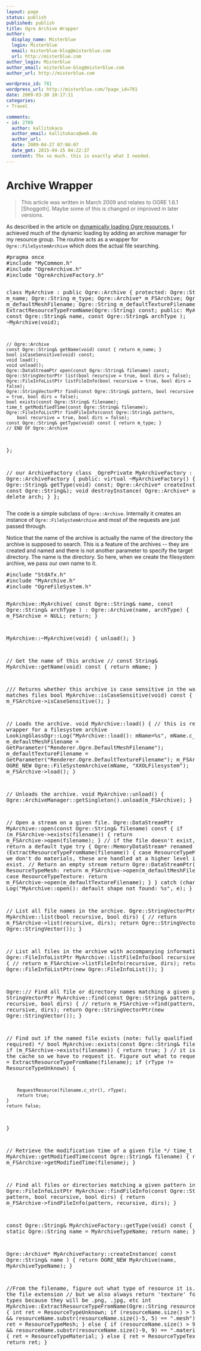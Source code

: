 ```yaml
---
layout: page
status: publish
published: publish
title: Ogre Archive Wrapper
author:
  display_name: Misterblue
  login: Misterblue
  email: misterblue-blog@misterblue.com
  url: http://misterblue.com
author_login: Misterblue
author_email: misterblue-blog@misterblue.com
author_url: http://misterblue.com

wordpress_id: 781
wordpress_url: http://misterblue.com/?page_id=781
date: 2009-03-30 10:17:11
categories:
- Travel

comments:
- id: 2709
  author: kallitokaco
  author_email: kallitokaco@web.de
  author_url: 
  date: 2009-04-27 07:06:07
  date_gmt: 2015-04-25 04:22:37
  content: Thx so much. this is exactly what I needed.
---
```

<h1>Archive Wrapper</h1>
<blockquote>
This article was written in March 2009 and relates to OGRE 1.6.1 [Shoggoth]. Maybe some of this is changed or improved in later versions. 
</blockquote>
<p>
As described in the article on <a href="http://misterblue.com/programming/dynamic-ogre-resources">dynamically loading Ogre resources</a>, I achieved much of the dynamic loading by adding an archive manager for my resource group. The routine acts as a wrapper for <code>Ogre::FileSystemArchive</code> which does the actual file searching.
</p>
<pre>
#pragma once
#include "MyCommon.h"
#include "OgreArchive.h"
#include "OgreArchiveFactory.h"

class MyArchive : public Ogre::Archive {
protected:
    Ogre::String m_name;
    Ogre::String m_type;
    Ogre::Archive* m_FSArchive;
    Ogre::String m_defaultMeshFilename;
    Ogre::String m_defaultTextureFilename;
    int ExtractResourceTypeFromName(Ogre::String) const;
public:
    MyArchive( const Ogre::String& name, const Ogre::String& archType );
    ~MyArchive(void);

    // Ogre::Archive
    const Ogre::String& getName(void) const { return m_name; }
    bool isCaseSensitive(void) const;
    void load();
    void unload();
    Ogre::DataStreamPtr open(const Ogre::String& filename) const;
    Ogre::StringVectorPtr list(bool recursive = true, bool dirs = false);
    Ogre::FileInfoListPtr listFileInfo(bool recursive = true, bool dirs = false);
    Ogre::StringVectorPtr find(const Ogre::String& pattern, bool recursive = true, bool dirs = false);
    bool exists(const Ogre::String& filename);
    time_t getModifiedTime(const Ogre::String& filename);
    Ogre::FileInfoListPtr findFileInfo(const Ogre::String& pattern,
        bool recursive = true, bool dirs = false);
    const Ogre::String& getType(void) const { return m_type; }
    // END OF Ogre::Archive
};

// our ArchiveFactory
class _OgrePrivate MyArchiveFactory : public Ogre::ArchiveFactory {
public:
    virtual ~MyArchiveFactory() {}
    const Ogre::String& getType(void) const;
    Ogre::Archive* createInstance( const Ogre::String&);
    void destroyInstance( Ogre::Archive* arch) { delete arch; }
};
</pre>
<p>
The code is a simple subclass of <code>Ogre::Archive</code>. Internally it creates an instance of <code>Ogre::FileSystemArchive</code> and most of the requests are just passed through.
</p>
<p>
Notice that the name of the archive is actually the name of the directory the archive is supposed to search. This is a feature of the archives -- they are created and named and there is not another parameter to specify the target directory. The name is the directory. So here, when we create the filesystem archive, we pass our own name to it.
</p>
<pre>
#include "StdAfx.h"
#include "MyArchive.h"
#include "OgreFileSystem.h"

MyArchive::MyArchive( const Ogre::String& name, const Ogre::String& archType )
            : Ogre::Archive(name, archType) {
    m_FSArchive = NULL;
    return;
}

MyArchive::~MyArchive(void) {
    unload();
}

// Get the name of this archive
// const String& MyArchive::getName(void) const { return mName; }

/// Returns whether this archive is case sensitive in the way it matches files
bool MyArchive::isCaseSensitive(void) const {
    return m_FSArchive->isCaseSensitive();
}

// Loads the archive.
void MyArchive::load() {
    // this is really a wrapper for a filesystem archive
    LookingGlassOgr::Log("MyArchive::load(): mName=%s", mName.c_str());
    m_defaultMeshFilename = GetParameter("Renderer.Ogre.DefaultMeshFilename");
    m_defaultTextureFilename = GetParameter("Renderer.Ogre.DefaultTextureFilename");
    m_FSArchive = OGRE_NEW Ogre::FileSystemArchive(mName, "XXOLFilesystem");
    m_FSArchive->load();
}

// Unloads the archive.
void MyArchive::unload() {
    Ogre::ArchiveManager::getSingleton().unload(m_FSArchive);
}

// Open a stream on a given file.
Ogre::DataStreamPtr MyArchive::open(const Ogre::String& filename) const {
    if (m_FSArchive->exists(filename)) {
        return m_FSArchive->open(filename);
    }
    // if the file doesn't exist, just return a default type
    try {
        Ogre::MemoryDataStream* renamed = 0;
        switch (ExtractResourceTypeFromName(filename)) {
            case ResourceTypeMaterial:
                // we don't do materials, these are handled at a higher level if they don't exist.
                // Return an empty stream
                return Ogre::DataStreamPtr();
            case ResourceTypeMesh:
                return m_FSArchive->open(m_defaultMeshFilename);
            case ResourceTypeTexture:
                return m_FSArchive->open(m_defaultTextureFilename);
        }
    }
    catch (char* e) {
        Log("MyArchive::open(): default shape not found: %s", e);
    }
}

// List all file names in the archive.
Ogre::StringVectorPtr MyArchive::list(bool recursive, bool dirs) {
    // return m_FSArchive->list(recursive, dirs);
    return Ogre::StringVectorPtr(new Ogre::StringVector());
}

// List all files in the archive with accompanying information.
Ogre::FileInfoListPtr MyArchive::listFileInfo(bool recursive, bool dirs) {
    // return m_FSArchive->listFileInfo(recursive, dirs);
    return Ogre::FileInfoListPtr(new Ogre::FileInfoList());
}

Ogre::// Find all file or directory names matching a given pattern
StringVectorPtr MyArchive::find(const Ogre::String& pattern, bool recursive, bool dirs) {
    // return m_FSArchive->find(pattern, recursive, dirs);
    return Ogre::StringVectorPtr(new Ogre::StringVector());
}

// Find out if the named file exists (note: fully qualified filename required) */
bool MyArchive::exists(const Ogre::String& filename) {
    if (m_FSArchive->exists(filename)) {
        return true;
    }
    // it isn't in the cache so we have to request it. Figure out what to request
    int rType = ExtractResourceTypeFromName(filename);
    if (rType != ResourceTypeUnknown) {

        RequestResource(filename.c_str(), rType);
        return true;
    }
    return false;
}

// Retrieve the modification time of a given file */
time_t MyArchive::getModifiedTime(const Ogre::String& filename) {
    return m_FSArchive->getModifiedTime(filename);
}

// Find all files or directories matching a given pattern in this
Ogre::FileInfoListPtr MyArchive::findFileInfo(const Ogre::String& pattern,
              bool recursive, bool dirs) {
    return m_FSArchive->findFileInfo(pattern, recursive, dirs);
}

const Ogre::String& MyArchiveFactory::getType(void) const {
    static Ogre::String name = MyArchiveTypeName;
    return name;
}

Ogre::Archive* MyArchiveFactory::createInstance( const Ogre::String& name ) {
    return OGRE_NEW MyArchive(name, MyArchiveTypeName);
}

//From the filename, figure out what type of resource it is. We use the file extension
// but we also always return 'texture' for unknown types because they will be .png, .jpg, etc
int MyArchive::ExtractResourceTypeFromName(Ogre::String resourceName) const {
    int ret = ResourceTypeUnknown;
    if (resourceName.size() > 5
            && resourceName.substr(resourceName.size()-5, 5) == ".mesh") {
        ret = ResourceTypeMesh;
    }
    else {
        if (resourceName.size() > 9
                && resourceName.substr(resourceName.size()-9, 9) == ".material") {
            ret = ResourceTypeMaterial;
        }
        else {
            ret = ResourceTypeTexture;
        }
    }
    return ret;
}
</pre>

